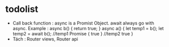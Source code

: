 # todolist
+ Call back function : 
    async is a Promist Object.
    await always go with async.
    Example : 
        async b() {
            return true;
        }
        async a() {
            let temp1 = b(); 
            let temp2 = await b(); 
            //temp1 Promise { true }
            //temp2 true
        }
+ Tách : Router views, Router api 
